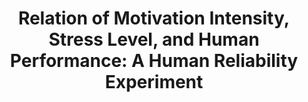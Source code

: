 ---
title: "Relation of Motivation Intensity, Stress Level, and Human Performance: A Human Reliability Experiment"
collection: publications
category: conferences
venue: "Proceedings of the 11th Asian Control Conference (ASCC 2017)"
paperurl: "https://ieeexplore.ieee.org/abstract/document/8287518f"
---